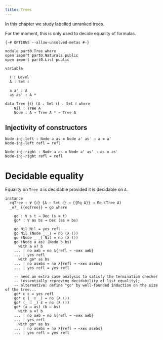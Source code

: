 ```yaml
---
title: Trees
---
```


In this chapter we study labelled unranked trees.

For the moment, this is only used to decide equality of formulas.

```
{-# OPTIONS --allow-unsolved-metas #-}

module part0.Tree where
open import part0.Naturals public
open import part0.List public

variable

  ℓ : Level
  A : Set ℓ

  a a' : A
  as as' : A *

data Tree {ℓ} (A : Set ℓ) : Set ℓ where
    Nil : Tree A
    Node : A → Tree A * → Tree A
```

## Injectivity of constructors

```
Node-inj-left : Node a as ≡ Node a' as' → a ≡ a'
Node-inj-left refl = refl

Node-inj-right : Node a as ≡ Node a' as' → as ≡ as'
Node-inj-right refl = refl
```



# Decidable equality

Equality on `Tree A` is decidable
provided it is decidable on `A`.

```
instance
  eqTree : ∀ {ℓ} {A : Set ℓ} → {{Eq A}} → Eq (Tree A)
  _≡?_ {{eqTree}} = go where

    go : ∀ s t → Dec (s ≡ t)
    go* : ∀ as bs → Dec (as ≡ bs)

    go Nil Nil = yes refl
    go Nil (Node _ _) = no (λ ())
    go (Node _ _) Nil = no (λ ())
    go (Node a as) (Node b bs)
      with a ≡? b
    ... | no a≢b = no λ{refl → ~x≢x a≢b}
    ... | yes refl
      with go* as bs
    ... | no as≢bs = no λ{refl → ~x≢x as≢bs}
    ... | yes refl = yes refl

    -- need an extra case analysis to satisfy the termination checker
    -- (essentially reproving decidability of list equality);
    -- alternative: define "go" by well-founded induction on the size of the tree...
    go* ε ε = yes refl
    go* ε (_ ∷ _) = no (λ ())
    go* (_ ∷ _) ε = no (λ ())
    go* (a ∷ as) (b ∷ bs)
      with a ≡? b
    ... | no a≢b = no λ{refl → ~x≢x a≢b}
    ... | yes refl
      with go* as bs
    ... | no as≢bs = no λ{refl → ~x≢x as≢bs}
    ... | yes refl = yes refl
```
